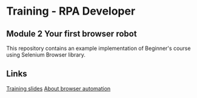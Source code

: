 # Training - RPA Developer
## Module 2 Your first browser robot

This repository contains an example implementation of Beginner's course using Selenium Browser library.

## Links

[Training slides](resources/training_module2.pdf)
[About browser automation](https://robocorp.com/docs/development-guide/browser)
